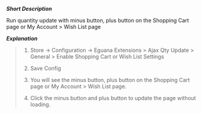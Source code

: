 ***Short Description***

Run quantity update with minus button, plus button on the Shopping Cart page or My Account > Wish List page

***Explanation*** 

>1. Store -> Configuration -> Eguana Extensions > Ajax Qty Update > General > Enable Shopping Cart or Wish List Settings
>
>2. Save Config
>
>3. You will see the minus button, plus button on the Shopping Cart page or My Account > Wish List page.
>
>4. Click the minus button and plus button to update the page without loading.

